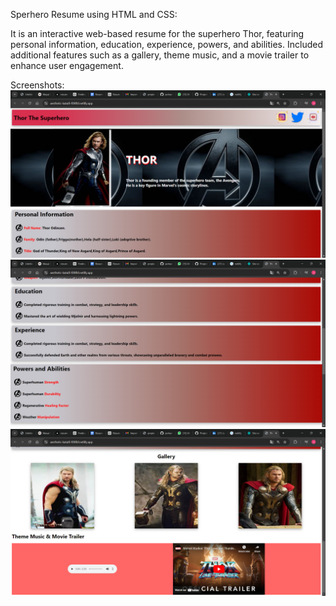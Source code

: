 Sperhero Resume using HTML and CSS:

It is an interactive web-based resume for the superhero Thor, featuring personal information, education, experience, powers, and abilities.
Included additional features such as a gallery, theme music, and a movie trailer to enhance user engagement.

Screenshots:
![](image.png)
![alt text](image-1.png)
![alt text](image-2.png)
